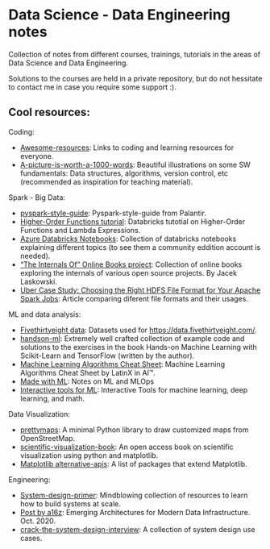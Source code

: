 # Data Science - Data Engineering  notes

Collection of notes from different courses, trainings, tutorials in the areas of Data Science and Data Engineering. 

Solutions to the courses are held in a private repository, but do not hessitate to contact me in case you require some support :).


## Cool resources:

Coding:
- [Awesome-resources](https://github.com/georgegognadze/awesome-resources): Links to coding and learning resources for everyone.
- [A-picture-is-worth-a-1000-words](https://github.com/girliemac/a-picture-is-worth-a-1000-words): Beautiful illustrations on some SW fundamentals: Data structures, algorithms, version control, etc (recommended as inspiration for teaching material).

Spark - Big Data:
- [pyspark-style-guide](https://github.com/palantir/pyspark-style-guide): Pyspark-style-guide from Palantir.
- [Higher-Order Functions tutorial](https://docs.databricks.com/_static/notebooks/higher-order-functions-tutorial-python.html): Databricks tutotial on Higher-Order Functions and Lambda Expressions.
- [Azure Databricks Notebooks](https://github.com/solliancenet/microsoft-learning-paths-databricks-notebooks/tree/master/data-engineering/DBC): Collection of databricks notebooks explaining different topics (to see them a community eddition account is needed).
- [“The Internals Of” Online Books project](https://books.japila.pl/): Collection of online books exploring the internals of various open source projects. By Jacek Laskowski.
- [Uber Case Study: Choosing the Right HDFS File Format for Your Apache Spark Jobs](https://eng.uber.com/hdfs-file-format-apache-spark/): Article comparing diferent file formats and their usages.

ML and data analysis:
- [Fivethirtyeight data](https://github.com/fivethirtyeight/data): Datasets used for https://data.fivethirtyeight.com/.
- [handson-ml](https://github.com/ageron/handson-ml): Extremely well crafted collection of example code and solutions to the exercises in the book Hands-on Machine Learning with Scikit-Learn and TensorFlow (written by the author).
- [Machine Learning Algorithms Cheat Sheet](https://medium.com/accel-ai/machine-learning-algorithms-cheat-sheet-990104aaaabc): Machine Learning Algorithms Cheat Sheet by LatinX in AI™.
- [Made with ML](https://github.com/GokuMohandas/MadeWithML): Notes on ML and MLOps
- [Interactive tools for ML](https://github.com/Machine-Learning-Tokyo/Interactive_Tools): Interactive Tools for machine learning, deep learning, and math.

Data Visualization:
- [prettymaps](https://github.com/marceloprates/prettymaps): A minimal Python library to draw customized maps from OpenStreetMap.
- [scientific-visualization-book](https://github.com/rougier/scientific-visualization-book): An open access book on scientific visualization using python and matplotlib.
- [Matplotlib alternative-apis](https://matplotlib.org/mpl-third-party/#alternative-apis): A list of packages that extend Matplotlib.

Engineering:
- [System-design-primer](https://github.com/donnemartin/system-design-primer): Mindblowing  collection of resources to learn how to build systems at scale.
- [Post by a16z](https://future.a16z.com/emerging-architectures-modern-data-infrastructure/): Emerging Architectures for Modern Data Infrastructure. Oct. 2020.
- [crack-the-system-design-interview](https://tianpan.co/notes/2016-02-13-crack-the-system-design-interview): A collection of system design use cases.
